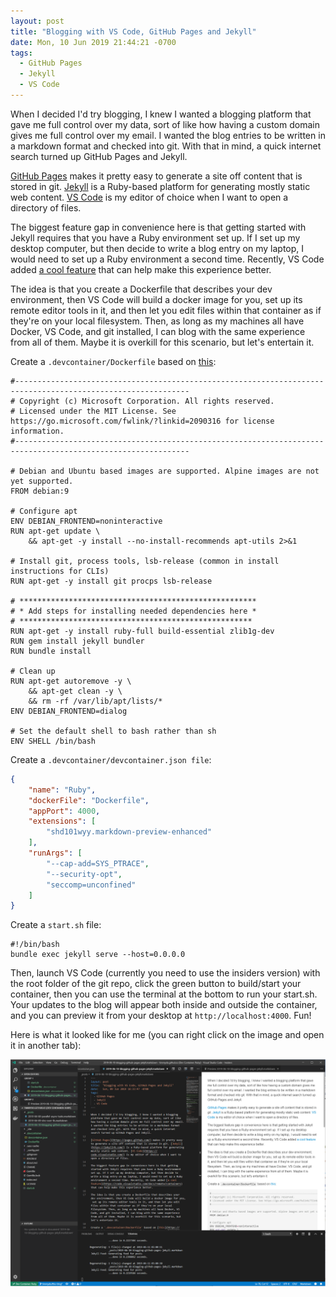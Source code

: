 ```yaml
---
layout: post
title: "Blogging with VS Code, GitHub Pages and Jekyll"
date: Mon, 10 Jun 2019 21:44:21 -0700
tags:
  - GitHub Pages
  - Jekyll
  - VS Code
---
```


When I decided I'd try blogging, I knew I wanted a blogging platform that gave me full control over my data, sort of like how having a custom domain gives me full control over my email. I wanted the blog entries to be written in a markdown format and checked into git. With that in mind, a quick internet search turned up GitHub Pages and Jekyll.

[GitHub Pages](https://pages.github.com/) makes it pretty easy to generate a site off content that is stored in git. [Jekyll](https://jekyllrb.com/) is a Ruby-based platform for generating mostly static web content. [VS Code](https://code.visualstudio.com/) is my editor of choice when I want to open a directory of files.

The biggest feature gap in convenience here is that getting started with Jekyll requires that you have a Ruby environment set up. If I set up my desktop computer, but then decide to write a blog entry on my laptop, I would need to set up a Ruby environment a second time. Recently, VS Code added [a cool feature](https://code.visualstudio.com/docs/remote/containers) that can help make this experience better.

The idea is that you create a Dockerfile that describes your dev environment, then VS Code will build a docker image for you, set up its remote editor tools in it, and then let you edit files within that container as if they're on your local filesystem. Then, as long as my machines all have Docker, VS Code, and git installed, I can blog with the same experience from all of them. Maybe it is overkill for this scenario, but let's entertain it.

Create a `.devcontainer/Dockerfile` based on [this](https://raw.githubusercontent.com/microsoft/vscode-dev-containers/master/container-templates/dockerfile/.devcontainer/Dockerfile):

```shell
#-------------------------------------------------------------------------------------------------------------
# Copyright (c) Microsoft Corporation. All rights reserved.
# Licensed under the MIT License. See https://go.microsoft.com/fwlink/?linkid=2090316 for license information.
#-------------------------------------------------------------------------------------------------------------

# Debian and Ubuntu based images are supported. Alpine images are not yet supported.
FROM debian:9

# Configure apt
ENV DEBIAN_FRONTEND=noninteractive
RUN apt-get update \
    && apt-get -y install --no-install-recommends apt-utils 2>&1

# Install git, process tools, lsb-release (common in install instructions for CLIs)
RUN apt-get -y install git procps lsb-release

# *****************************************************
# * Add steps for installing needed dependencies here *
# ****************************************************
RUN apt-get -y install ruby-full build-essential zlib1g-dev
RUN gem install jekyll bundler
RUN bundle install

# Clean up
RUN apt-get autoremove -y \
    && apt-get clean -y \
    && rm -rf /var/lib/apt/lists/*
ENV DEBIAN_FRONTEND=dialog

# Set the default shell to bash rather than sh
ENV SHELL /bin/bash
```

Create a `.devcontainer/devcontainer.json file`:

```json
{
	"name": "Ruby",
	"dockerFile": "Dockerfile",
	"appPort": 4000,
	"extensions": [
		"shd101wyy.markdown-preview-enhanced"
	],
	"runArgs": [
		"--cap-add=SYS_PTRACE",
		"--security-opt",
		"seccomp=unconfined"
	]
}
```

Create a `start.sh` file:

```shell
#!/bin/bash
bundle exec jekyll serve --host=0.0.0.0
```

Then, launch VS Code (currently you need to use the insiders version) with the root folder of the git repo, click the green button to build/start your container, then you can use the terminal at the bottom to run your start.sh. Your updates to the blog will appear both inside and outside the container, and you can preview it from your desktop at `http://localhost:4000`. Fun!

Here is what it looked like for me (you can right click on the image and open it in another tab):

![Screenshot](/assets/vscode-20190610.png "Screenshot")

